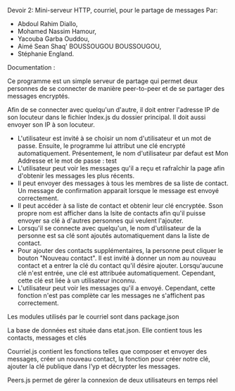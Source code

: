 Devoir 2: Mini-serveur HTTP, courriel, pour le partage de messages
Par: 
- Abdoul Rahim Diallo,
- Mohamed Nassim Hamour, 
- Yacouba Garba Ouddou, 
- Aimé Sean Shaq' BOUSSOUGOU BOUSSOUGOU, 
- Stéphanie England.

Documentation :

Ce programme est un simple serveur de partage qui permet deux personnes de se connecter de manière peer-to-peer et de se partager des messages encryptés.

Afin de se connecter avec quelqu'un d'autre, il doit entrer l'adresse IP de son locuteur dans le fichier Index.js du dossier principal. Il doit aussi envoyer son IP à son locuteur.

-	L'utilisateur est invité à se choisir un nom d'utilisateur et un mot de passe. Ensuite, le programme lui attribut une clé encrypté automatiquement. Présentement, le nom d'utilisateur par defaut est Mon Addresse et le mot de passe : test
-	L'utilisateur peut voir les messages qu'il a reçu et rafraîchir la page afin d'obtenir les messages les plus récents.
-	Il peut envoyer des messages à tous les membres de sa liste de contact. Un message de confirmation apparait lorsque le message est envoyé correctement.
-	Il peut accéder à sa liste de contact et obtenir leur clé encryptée. Sson propre nom est afficher dans la lsite de contacts afin qu'il puisse envoyer sa clé à d'autres personnes qui veulent l'ajouter.
-	Lorsqu'il se connecte avec quelqu'un, le nom d'utilisateur de la personne est sa clé sont ajoutés automatiquement dans la liste de contact.
-	Pour ajouter des contacts supplémentaires, la personne peut cliquer le bouton "Nouveau contact". Il est invité à donner un nom au nouveau contact et a entrer la clé du contact qu'il désire ajouter. Lorsqu'aucune clé n'est entrée, une clé est attribuée automatiquement. Cependant, cette clé est liée à un utilisateur inconnu.
- L'utilisateur peut voir les messages qu'il a envoyé. Cependant, cette fonction n'est pas complète car les messages ne s'affichent pas correctement.

Les modules utilisés par le courriel sont dans package.json

La base de données est située dans etat.json. Elle contient tous les contacts, messages et clés

Courriel.js contient les fonctions telles que composer et envoyer des messages, créer un nouveau contact, la fonction pour créer notre clé, ajouter la clé publique dans l’yp et décrypter les messages.

Peers.js permet de gérer la connexion de deux utilisateurs en temps réel
